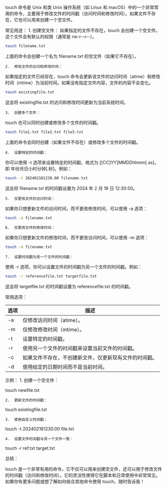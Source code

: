 touch 命令是 Unix 和类 Unix 操作系统（如 Linux 和 macOS）中的一个非常常用的命令，主要用于修改文件的时间戳（访问时间和修改时间）。如果文件不存在，它也可以用来创建一个空文件。

常见用途：
	1.	创建空文件：
如果指定的文件不存在，touch 会创建一个空文件。这个文件会有默认的权限（通常是 rw-r--r--）。
```sh
touch filename.txt
```
上面的命令会创建一个名为 filename.txt 的空文件（如果它不存在）。

	2.	修改文件的访问和修改时间：
如果指定的文件已经存在，touch 命令会更新该文件的访问时间（atime）和修改时间（mtime）为当前时间。如果没有指定文件内容，文件的内容不会变化。
```sh
touch existingfile.txt
```
这会将 existingfile.txt 的访问和修改时间更新为当前系统时间。

	3.	创建多个文件：
touch 也可以同时创建或修改多个文件的时间戳。
```sh
touch file1.txt file2.txt file3.txt
```
上面的命令会同时创建（如果文件不存在）或修改多个文件的时间戳。

	4.	设置特定的时间戳：
你可以使用 -t 选项来设置特定的时间戳，格式为 [[CC]YY]MMDDhhmm[.ss]，即 年份月日小时分钟[.秒]。例如：
```sh
touch -t 202402181230.00 filename.txt
```
这会将 filename.txt 的时间戳设置为 2024 年 2 月 18 日 12:30:00。

	5.	仅更改文件的访问时间：
如果你只想更新文件的访问时间，而不更改修改时间，可以使用 -a 选项：
```sh
touch -a filename.txt
```

	6.	仅更改文件的修改时间：
如果你只想更新文件的修改时间，而不更改访问时间，可以使用 -m 选项：
```sh
touch -m filename.txt
```

	7.	设置时间戳为另一个文件的时间戳：
使用 -r 选项，你可以设置文件的时间戳为另一个文件的时间戳。例如：
```sh
touch -r referencefile.txt targetfile.txt
```
这会将 targetfile.txt 的时间戳设置为 referencefile.txt 的时间戳。

常用选项：

|选项|	描述|
|---|---|
|-a|	仅修改访问时间（atime）。|
|-m|	仅修改修改时间（mtime）。|
|-t|	设置特定的时间戳。|
|-r|	使用另一个文件的时间戳来设置当前文件的时间戳。|
|-c|	如果文件不存在，不创建新文件，仅更新现有文件的时间戳。|
|-d|	使用给定的日期时间而不是当前时间。|

示例：
	1.	创建一个空文件：

touch newfile.txt


	2.	更新文件的时间戳：

touch existingfile.txt


	3.	使用自定义时间戳：

touch -t 202402181230.00 file.txt


	4.	设置文件时间戳与另一个文件一致：

touch -r ref.txt target.txt



总结：

touch 是一个非常有用的命令，它不仅可以用来创建空文件，还可以用于修改文件的时间戳（访问和修改时间）。它的灵活性使得它在脚本和日常使用中非常常见。如果你有更多问题或想了解如何结合其他命令使用 touch，随时告诉我！